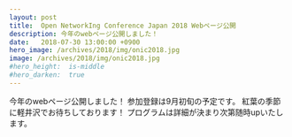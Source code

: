 ```yaml
---
layout: post
title:  Open NetworkIng Conference Japan 2018 Webページ公開
description: 今年のwebページ公開しました！
date:   2018-07-30 13:00:00 +0900
hero_image: /archives/2018/img/onic2018.jpg
image: /archives/2018/img/onic2018.jpg
#hero_height:  is-middle
#hero_darken:  true
---
```


今年のwebページ公開しました！
参加登録は9月初旬の予定です。
紅葉の季節に軽井沢でお待ちしております！
プログラムは詳細が決まり次第随時upいたします。
